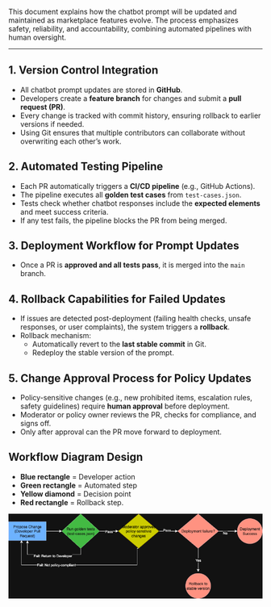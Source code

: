
This document explains how the chatbot prompt will be updated and maintained as marketplace features evolve. The process emphasizes safety, reliability, and accountability, combining automated pipelines with human oversight.

---

## 1. Version Control Integration
- All chatbot prompt updates are stored in **GitHub**.
- Developers create a **feature branch** for changes and submit a **pull request (PR)**.
- Every change is tracked with commit history, ensuring rollback to earlier versions if needed.
- Using Git ensures that multiple contributors can collaborate without overwriting each other’s work.

## 2. Automated Testing Pipeline
- Each PR automatically triggers a **CI/CD pipeline** (e.g., GitHub Actions).
- The pipeline executes all **golden test cases** from `test-cases.json`.
- Tests check whether chatbot responses include the **expected elements** and meet success criteria.
- If any test fails, the pipeline blocks the PR from being merged.

## 3. Deployment Workflow for Prompt Updates
- Once a PR is **approved and all tests pass**, it is merged into the `main` branch.

## 4. Rollback Capabilities for Failed Updates
- If issues are detected post-deployment (failing health checks, unsafe responses, or user complaints), the system triggers a **rollback**.
- Rollback mechanism:
  - Automatically revert to the **last stable commit** in Git.
  - Redeploy the stable version of the prompt.

## 5. Change Approval Process for Policy Updates
- Policy-sensitive changes (e.g., new prohibited items, escalation rules, safety guidelines) require **human approval** before deployment.
- Moderator or policy owner reviews the PR, checks for compliance, and signs off.
- Only after approval can the PR move forward to deployment.

## Workflow Diagram Design

- **Blue rectangle** = Developer action 
- **Green rectangle** = Automated step 
- **Yellow diamond** = Decision point
- **Red rectangle** = Rollback step.

![Chatbot Update Workflow](resources/update-workflow.png)
